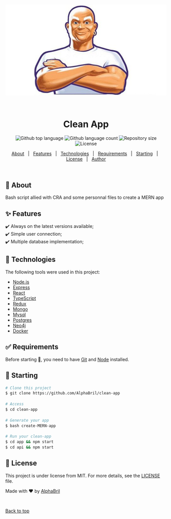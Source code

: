 <div align="center" id="top"> 
  <img src="./files/MrPropre.jpg" alt="Clean App" />

  &#xa0;

  <!-- <a href="https://cleanapp.netlify.app">Demo</a> -->
</div>

<h1 align="center">Clean App</h1>

<p align="center">
  <img alt="Github top language" src="https://img.shields.io/github/languages/top/AlphaBril/clean-app?color=56BEB8">

  <img alt="Github language count" src="https://img.shields.io/github/languages/count/AlphaBril/clean-app?color=56BEB8">

  <img alt="Repository size" src="https://img.shields.io/github/repo-size/AlphaBril/clean-app?color=56BEB8">

  <img alt="License" src="https://img.shields.io/github/license/AlphaBril/clean-app?color=56BEB8">

  <!-- <img alt="Github issues" src="https://img.shields.io/github/issues/AlphaBril/clean-app?color=56BEB8" /> -->

  <!-- <img alt="Github forks" src="https://img.shields.io/github/forks/AlphaBril/clean-app?color=56BEB8" /> -->

  <!-- <img alt="Github stars" src="https://img.shields.io/github/stars/AlphaBril/clean-app?color=56BEB8" /> -->
</p>

<!-- Status -->

<!-- <h4 align="center"> 
	🚧  Clean App 🚀 Under construction...  🚧
</h4> 

<hr> -->

<p align="center">
  <a href="#dart-about">About</a> &#xa0; | &#xa0; 
  <a href="#sparkles-features">Features</a> &#xa0; | &#xa0;
  <a href="#rocket-technologies">Technologies</a> &#xa0; | &#xa0;
  <a href="#white_check_mark-requirements">Requirements</a> &#xa0; | &#xa0;
  <a href="#checkered_flag-starting">Starting</a> &#xa0; | &#xa0;
  <a href="#memo-license">License</a> &#xa0; | &#xa0;
  <a href="https://github.com/AlphaBril" target="_blank">Author</a>
</p>

<br>

## :dart: About ##

Bash script allied with CRA and some personnal files to create a MERN app

## :sparkles: Features ##

:heavy_check_mark: Always on the latest versions available;\
:heavy_check_mark: Simple user connection;\
:heavy_check_mark: Multiple database implementation;

## :rocket: Technologies ##

The following tools were used in this project:

- [Node.js](https://nodejs.org/en/)
- [Express](https://expressjs.com/)
- [React](https://pt-br.reactjs.org/)
- [TypeScript](https://www.typescriptlang.org/)
- [Redux](https://www.redux.js.org)
- [Mongo](https://www.mongodb.com/)
- [Mysql](https://www.mysql.com/)
- [Postgres](https://www.postgresql.org/)
- [Neo4j](https://neo4j.com/)
- [Docker](https://www.docker.com/)

## :white_check_mark: Requirements ##

Before starting :checkered_flag:, you need to have [Git](https://git-scm.com) and [Node](https://nodejs.org/en/) installed.

## :checkered_flag: Starting ##

```bash
# Clone this project
$ git clone https://github.com/AlphaBril/clean-app

# Access
$ cd clean-app

# Generate your app
$ bash create-MERN-app

# Run your clean-app
$ cd app && npm start
$ cd api && npm start
```

## :memo: License ##

This project is under license from MIT. For more details, see the [LICENSE](LICENSE.md) file.


Made with :heart: by <a href="https://github.com/AlphaBril" target="_blank">AlphaBril</a>

&#xa0;

<a href="#top">Back to top</a>

